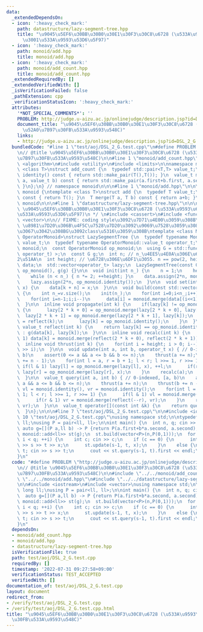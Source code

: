 ```yaml
---
data:
  _extendedDependsOn:
  - icon: ':heavy_check_mark:'
    path: datastructure/lazy-segment-tree.hpp
    title: "\u9045\u5EF6\u30BB\u30B0\u30E1\u30F3\u30C8\u6728 (\u533A\u9593\u66F4\u65B0\
      \u3001\u533A\u9593\u53D6\u5F97)"
  - icon: ':heavy_check_mark:'
    path: monoid/add.hpp
    title: monoid/add.hpp
  - icon: ':heavy_check_mark:'
    path: monoid/add_count.hpp
    title: monoid/add_count.hpp
  _extendedRequiredBy: []
  _extendedVerifiedWith: []
  _isVerificationFailed: false
  _pathExtension: cpp
  _verificationStatusIcon: ':heavy_check_mark:'
  attributes:
    '*NOT_SPECIAL_COMMENTS*': ''
    PROBLEM: http://judge.u-aizu.ac.jp/onlinejudge/description.jsp?id=DSL_2_G
    document_title: "\u9045\u5EF6\u30BB\u30B0\u30E1\u30F3\u30C8\u6728 (\u533A\u9593\
      \u52A0\u7B97\u30FB\u533A\u9593\u548C)"
    links:
    - http://judge.u-aizu.ac.jp/onlinejudge/description.jsp?id=DSL_2_G
  bundledCode: "#line 1 \"test/aoj/DSL_2_G.test.cpp\"\n#define PROBLEM \"http://judge.u-aizu.ac.jp/onlinejudge/description.jsp?id=DSL_2_G\"\
    \n// @title \u9045\u5EF6\u30BB\u30B0\u30E1\u30F3\u30C8\u6728 (\u533A\u9593\u52A0\
    \u7B97\u30FB\u533A\u9593\u548C)\n\n#line 1 \"monoid/add_count.hpp\"\n\n\n#include\
    \ <algorithm>\n#include <utility>\n#include <limits>\n\nnamespace monoid {\ntemplate\
    \ <class T>\nstruct add_count {\n  typedef std::pair<T,T> value_t;\n  value_t\
    \ identity() const { return std::make_pair(T(),T()); }\n  value_t merge(value_t\
    \ a, value_t b) const { return std::make_pair(a.first+b.first, a.second+b.second);\
    \ }\n};\n} // namespace monoid\n\n\n#line 1 \"monoid/add.hpp\"\n\n\n\nnamespace\
    \ monoid {\ntemplate <class T>\nstruct add {\n  typedef T value_t;\n  T identity()\
    \ const { return T(); }\n  T merge(T a, T b) const { return a+b; }\n};\n} // namespace\
    \ monoid\n\n\n#line 1 \"datastructure/lazy-segment-tree.hpp\"\n\n\n/**\n * @title\
    \ \u9045\u5EF6\u30BB\u30B0\u30E1\u30F3\u30C8\u6728 (\u533A\u9593\u66F4\u65B0\u3001\
    \u533A\u9593\u53D6\u5F97)\n */ \n#include <cassert>\n#include <functional>\n#include\
    \ <vector>\n\n// FIXME: coding style\u3092\u7D71\u4E00\u3059\u308B\n// FIXME:\
    \ \u8981\u7D20\u306B\u4F5C\u7528\u7D20\u3092\u9069\u7528\u3059\u308B\u95A2\u6570\
    \u3067\u3042\u308BG\u3092class\u5316\u3059\u308B\ntemplate <class Monoid, class\
    \ OperatorMonoid>\nstruct LazySegmentTree {\n  typedef typename Monoid::value_t\
    \ value_t;\n  typedef typename OperatorMonoid::value_t operator_t;\n  const Monoid\
    \ monoid;\n  const OperatorMonoid op_monoid;\n  using G = std::function< value_t(value_t,\
    \ operator_t) >;\n  const G g;\n  int n; // n_\u4EE5\u4E0A\u306E\u6700\u5C0F\u306E\
    2\u51AA\n  int height; // \u6728\u306E\u6DF1\u3055. n == pow(2, height)\n  std::vector<value_t>\
    \ data;\n  std::vector<operator_t> lazy;\n  LazySegmentTree(const G g): monoid(),\
    \ op_monoid(), g(g) {}\n\n  void init(int n_) {\n    n = 1;\n    height = 0;\n\
    \    while (n < n_) { n *= 2; ++height; }\n    data.assign(2*n, monoid.identity());\n\
    \    lazy.assign(2*n, op_monoid.identity());\n  }\n\n  void set(int k, value_t\
    \ x) {\n    data[k + n] = x;\n  }\n\n  void build(const std::vector<value_t> &v)\
    \ {\n    int n_=v.size();\n    init(n_);\n    for(int i=0;i<n_;i++) data[n+i]=v[i];\n\
    \    for(int i=n-1;i;i--)\n      data[i] = monoid.merge(data[(i<<1)|0], data[(i<<1)|1]);\n\
    \  }\n\n  inline void propagate(int k) {\n    if(lazy[k] != op_monoid.identity())\
    \ {\n      lazy[2 * k + 0] = op_monoid.merge(lazy[2 * k + 0], lazy[k]);\n    \
    \  lazy[2 * k + 1] = op_monoid.merge(lazy[2 * k + 1], lazy[k]);\n      data[k]\
    \ = reflect(k);\n      lazy[k] = op_monoid.identity();\n    }\n  }\n\n  inline\
    \ value_t reflect(int k) {\n    return lazy[k] == op_monoid.identity() ? data[k]\
    \ : g(data[k], lazy[k]);\n  }\n\n  inline void recalc(int k) {\n    while(k >>=\
    \ 1) data[k] = monoid.merge(reflect(2 * k + 0), reflect(2 * k + 1));\n  }\n\n\
    \  inline void thrust(int k) {\n    for(int i = height; i > 0; i--) propagate(k\
    \ >> i);\n  }\n\n  void update(int a, int b, operator_t x) { // 0-indexed, [a,\
    \ b)\n    assert(0 <= a && a <= b && b <= n);\n    thrust(a += n);\n    thrust(b\
    \ += n - 1);\n    for(int l = a, r = b + 1; l < r; l >>= 1, r >>= 1) {\n     \
    \ if(l & 1) lazy[l] = op_monoid.merge(lazy[l], x), ++l;\n      if(r & 1) --r,\
    \ lazy[r] = op_monoid.merge(lazy[r], x);\n    }\n    recalc(a);\n    recalc(b);\n\
    \  }\n\n  value_t query(int a, int b) { // 0-indexed, [a, b)\n    assert(0 <=\
    \ a && a <= b && b <= n);\n    thrust(a += n);\n    thrust(b += n - 1);\n    value_t\
    \ vl = monoid.identity(), vr = monoid.identity();\n    for(int l = a, r = b +\
    \ 1; l < r; l >>= 1, r >>= 1) {\n      if(l & 1) vl = monoid.merge(vl, reflect(l++));\n\
    \      if(r & 1) vr = monoid.merge(reflect(--r), vr);\n    }\n    return monoid.merge(vl,\
    \ vr);\n  }\n\n  value_t operator[](const int &k) {\n    return query(k, k + 1);\n\
    \  }\n};\n\n\n#line 7 \"test/aoj/DSL_2_G.test.cpp\"\n\n#include <iostream>\n#line\
    \ 10 \"test/aoj/DSL_2_G.test.cpp\"\nusing namespace std;\n\ntypedef long long\
    \ ll;\nusing P = pair<ll, ll>;\n\nint main() {\n  int n, q; cin >> n >> q;\n \
    \ auto g=[](P a,ll b) -> P {return P(a.first+b*a.second, a.second);};\n  LazySegmentTree<monoid::add_count<ll>,\
    \ monoid::add<ll>> st(g);\n  st.build(vector<P>(n,P(0,1)));\n  for (int i = 0;\
    \ i < q; ++i) {\n    int c; cin >> c;\n    if (c == 0) {\n      int s, t, x; cin\
    \ >> s >> t >> x;\n      st.update(s-1, t, x);\n    }\n    else {\n      int s,\
    \ t; cin >> s >> t;\n      cout << st.query(s-1, t).first << endl;\n    }\n  }\n\
    }\n"
  code: "#define PROBLEM \"http://judge.u-aizu.ac.jp/onlinejudge/description.jsp?id=DSL_2_G\"\
    \n// @title \u9045\u5EF6\u30BB\u30B0\u30E1\u30F3\u30C8\u6728 (\u533A\u9593\u52A0\
    \u7B97\u30FB\u533A\u9593\u548C)\n\n#include \"../../monoid/add_count.hpp\"\n#include\
    \ \"../../monoid/add.hpp\"\n#include \"../../datastructure/lazy-segment-tree.hpp\"\
    \n\n#include <iostream>\n#include <vector>\nusing namespace std;\n\ntypedef long\
    \ long ll;\nusing P = pair<ll, ll>;\n\nint main() {\n  int n, q; cin >> n >> q;\n\
    \  auto g=[](P a,ll b) -> P {return P(a.first+b*a.second, a.second);};\n  LazySegmentTree<monoid::add_count<ll>,\
    \ monoid::add<ll>> st(g);\n  st.build(vector<P>(n,P(0,1)));\n  for (int i = 0;\
    \ i < q; ++i) {\n    int c; cin >> c;\n    if (c == 0) {\n      int s, t, x; cin\
    \ >> s >> t >> x;\n      st.update(s-1, t, x);\n    }\n    else {\n      int s,\
    \ t; cin >> s >> t;\n      cout << st.query(s-1, t).first << endl;\n    }\n  }\n\
    }\n"
  dependsOn:
  - monoid/add_count.hpp
  - monoid/add.hpp
  - datastructure/lazy-segment-tree.hpp
  isVerificationFile: true
  path: test/aoj/DSL_2_G.test.cpp
  requiredBy: []
  timestamp: '2022-07-31 09:27:58+09:00'
  verificationStatus: TEST_ACCEPTED
  verifiedWith: []
documentation_of: test/aoj/DSL_2_G.test.cpp
layout: document
redirect_from:
- /verify/test/aoj/DSL_2_G.test.cpp
- /verify/test/aoj/DSL_2_G.test.cpp.html
title: "\u9045\u5EF6\u30BB\u30B0\u30E1\u30F3\u30C8\u6728 (\u533A\u9593\u52A0\u7B97\
  \u30FB\u533A\u9593\u548C)"
---
```

